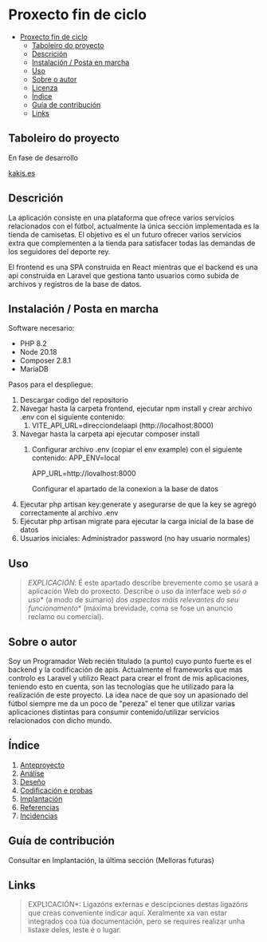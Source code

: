 # Proxecto fin de ciclo

- [Proxecto fin de ciclo](#proxecto-fin-de-ciclo)
  - [Taboleiro do proyecto](#taboleiro-do-proyecto)
  - [Descrición](#descrición)
  - [Instalación / Posta en marcha](#instalación--posta-en-marcha)
  - [Uso](#uso)
  - [Sobre o autor](#sobre-o-autor)
  - [Licenza](#licenza)
  - [Índice](#índice)
  - [Guía de contribución](#guía-de-contribución)
  - [Links](#links)

## Taboleiro do proyecto

En fase de desarrollo

[kakis.es](https://kakis.es)

## Descrición

La aplicación consiste en una plataforma que ofrece varios servicios relacionados con el fútbol, actualmente la única sección implementada es la tienda de camisetas. El objetivo es el un futuro ofrecer varios servicios extra que complementen a la tienda para satisfacer todas las demandas de los seguidores del deporte rey.

El frontend es una SPA construida en React mientras que el backend es una api construida en Laravel que gestiona tanto usuarios como subida de archivos y registros de la base de datos.

## Instalación / Posta en marcha

Software necesario:

* PHP 8.2
* Node 20.18
* Composer 2.8.1
* MariaDB

Pasos para el despliegue:

1. Descargar codigo del repositorio
2. Navegar hasta la carpeta frontend, ejecutar npm install y crear archivo .env con el siguiente contenido:
   1. VITE_API_URL=direcciondelaapi (http://localhost:8000)
3. Navegar hasta la carpeta api ejecutar composer install
   1. Configurar archivo .env (copiar el env example) con el siguiente contenido:
      APP_ENV=local

      APP_URL=http://lovalhost:8000

      Configurar el apartado de la conexion a la base de datos
4. Ejecutar php artisan key:generate y asegurarse de que la key se agregó correctamente al archivo .env
5. Ejecutar php artisan migrate para ejecutar la carga inicial de la base de datos
6. Usuarios iniciales: Administrador password (no hay usuario normales)

## Uso

> *EXPLICACIÓN*: É este apartado describe brevemente como se usará a aplicación Web do proxecto. Describe o uso da interface web *só o uso** (a modo de sumario) *dos aspectos máis relevantes do seu funcionamento** (máxima brevidade, coma se fose un anuncio reclamo ou comercial).

## Sobre o autor

Soy un Programador Web recién titulado (a punto) cuyo punto fuerte es el backend y la codificación de apis. Actualmente el frameworks que mas controlo es Laravel y utilizo React para crear el front de mis aplicaciones, teniendo esto en cuenta, son las tecnologías que he utilizado para la realización de este proyecto. La idea nace de que soy un apasionado del fútbol siempre me da un poco de "pereza" el tener que utilizar varias aplicaciones distintas para consumir contenido/utilizar servicios relacionados con dicho mundo.

## Índice

1. [Anteproyecto](doc/templates/1_Anteproxecto.md)
2. [Análise](doc/templates/2_Analise.md)
3. [Deseño](doc/templates/3_Deseño.md)
4. [Codificación e probas](doc/templates/4_Codificacion_e_probas.md)
5. [Implantación](doc/templates/5_Implantación.md)
6. [Referencias](doc/templates/6_Referencias.md)
7. [Incidencias](doc/templates/7_Incidencias.md)

## Guía de contribución

Consultar en Implantación, la última sección (Melloras futuras)

## Links

> EXPLICACIÓN*: Ligazóns externas e descipciones destas ligazóns que creas conveniente indicar aquí. Xeralmente xa van estar integrados coa túa documentación, pero se requires realizar unha listaxe deles, leste é o lugar.
